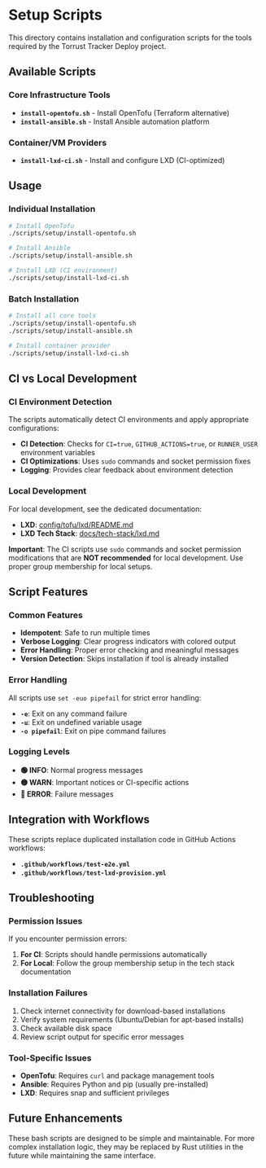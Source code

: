 # Setup Scripts

This directory contains installation and configuration scripts for the tools required by the Torrust Tracker Deploy project.

## Available Scripts

### Core Infrastructure Tools

- **`install-opentofu.sh`** - Install OpenTofu (Terraform alternative)
- **`install-ansible.sh`** - Install Ansible automation platform

### Container/VM Providers

- **`install-lxd-ci.sh`** - Install and configure LXD (CI-optimized)

## Usage

### Individual Installation

```bash
# Install OpenTofu
./scripts/setup/install-opentofu.sh

# Install Ansible
./scripts/setup/install-ansible.sh

# Install LXD (CI environment)
./scripts/setup/install-lxd-ci.sh
```

### Batch Installation

```bash
# Install all core tools
./scripts/setup/install-opentofu.sh
./scripts/setup/install-ansible.sh

# Install container provider
./scripts/setup/install-lxd-ci.sh
```

## CI vs Local Development

### CI Environment Detection

The scripts automatically detect CI environments and apply appropriate configurations:

- **CI Detection**: Checks for `CI=true`, `GITHUB_ACTIONS=true`, or `RUNNER_USER` environment variables
- **CI Optimizations**: Uses `sudo` commands and socket permission fixes
- **Logging**: Provides clear feedback about environment detection

### Local Development

For local development, see the dedicated documentation:

- **LXD**: [config/tofu/lxd/README.md](../../config/tofu/lxd/README.md)
- **LXD Tech Stack**: [docs/tech-stack/lxd.md](../../docs/tech-stack/lxd.md)

**Important**: The CI scripts use `sudo` commands and socket permission modifications that are **NOT recommended** for local development. Use proper group membership for local setups.

## Script Features

### Common Features

- **Idempotent**: Safe to run multiple times
- **Verbose Logging**: Clear progress indicators with colored output
- **Error Handling**: Proper error checking and meaningful messages
- **Version Detection**: Skips installation if tool is already installed

### Error Handling

All scripts use `set -euo pipefail` for strict error handling:

- **`-e`**: Exit on any command failure
- **`-u`**: Exit on undefined variable usage
- **`-o pipefail`**: Exit on pipe command failures

### Logging Levels

- **🟢 INFO**: Normal progress messages
- **🟡 WARN**: Important notices or CI-specific actions
- **🔴 ERROR**: Failure messages

## Integration with Workflows

These scripts replace duplicated installation code in GitHub Actions workflows:

- **`.github/workflows/test-e2e.yml`**
- **`.github/workflows/test-lxd-provision.yml`**

## Troubleshooting

### Permission Issues

If you encounter permission errors:

1. **For CI**: Scripts should handle permissions automatically
2. **For Local**: Follow the group membership setup in the tech stack documentation

### Installation Failures

1. Check internet connectivity for download-based installations
2. Verify system requirements (Ubuntu/Debian for apt-based installs)
3. Check available disk space
4. Review script output for specific error messages

### Tool-Specific Issues

- **OpenTofu**: Requires `curl` and package management tools
- **Ansible**: Requires Python and pip (usually pre-installed)
- **LXD**: Requires snap and sufficient privileges

## Future Enhancements

These bash scripts are designed to be simple and maintainable. For more complex installation logic, they may be replaced by Rust utilities in the future while maintaining the same interface.
